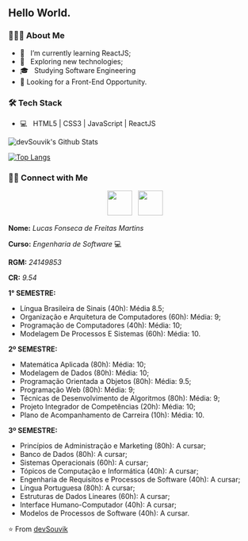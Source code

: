 <h2> Hello World.</h2>

<h3> 👨🏻‍💻 About Me </h3>

- 🔭 &nbsp; I’m currently learning ReactJS;
- 🤔 &nbsp; Exploring new technologies;
- 🎓 &nbsp; Studying Software Engineering
- 💼   Looking for a Front-End Opportunity.

<h3>🛠 Tech Stack</h3>

- 💻 &nbsp; HTML5 | CSS3 | JavaScript | ReactJS

<img align="center" src="https://github-readme-stats.vercel.app/api?username=fonluc&include_all_commits=true&count_private=true&show_icons=true&line_height=20&title_color=7A7ADB&icon_color=2234AE&text_color=D3D3D3&bg_color=0,000000,130F40" alt="devSouvik's Github Stats">

</br>

[![Top Langs](https://github-readme-stats.vercel.app/api/top-langs/?username=fonluc&layout=compact&text_color=daf7dc&bg_color=151515)](https://github.com/devSouvik/github-readme-stats)


<h3> 🤝🏻 Connect with Me </h3>

<p align="center">
&nbsp; <a href="https://www.linkedin.com/in/lffm/" target="_blank" rel="noopener noreferrer"><img src="https://img.icons8.com/plasticine/100/000000/linkedin.png" width="50" /></a>
&nbsp; <a href="mailto:lffm1997@gmail.com" target="_blank" rel="noopener noreferrer"><img src="https://img.icons8.com/plasticine/100/000000/gmail.png"  width="50" /></a>
</p>

**Nome:** *Lucas Fonseca de Freitas Martins*

**Curso:** *Engenharia de Software* :computer:

**RGM:** *24149853*

**CR:** *9.54*

**1° SEMESTRE:**

- Língua Brasileira de Sinais (40h): Média 8.5;
- Organização e Arquitetura de Computadores (60h): Média: 9;
- Programação de Computadores (40h): Média: 10;
- Modelagem De Processos E Sistemas (60h): Média: 10.

**2º SEMESTRE:**

- Matemática Aplicada (80h): Média: 10;
- Modelagem de Dados (80h): Média: 10;
- Programação Orientada a Objetos (80h): Média: 9.5;
- Programação Web (80h): Média: 9;
- Técnicas de Desenvolvimento de Algoritmos (80h): Média: 9;
- Projeto Integrador de Competências (20h): Média: 10;
- Plano de Acompanhamento de Carreira (10h): Média: 10.

**3º SEMESTRE:**

- Princípios de Administração e Marketing (80h): A cursar;
- Banco de Dados (80h): A cursar;
- Sistemas Operacionais (60h): A cursar;
- Tópicos de Computação e Informática (40h): A cursar;
- Engenharia de Requisitos e Processos de Software (40h): A cursar;
- Língua Portuguesa (80h): A cursar; 
- Estruturas de Dados Lineares (60h): A cursar;
-  Interface Humano-Computador (40h): A cursar;
- Modelos de Processos de Software (40h): A cursar.

⭐️ From [devSouvik](https://github.com/devSouvik)